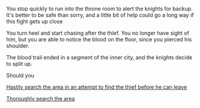 You stop quickly to run into the throne room to alert the knights for backup. It's better to be safe than sorry, and a little bit of help could go a long way if this fight gets up close

You turn heel and start chasing after the thief. You no longer have sight of him, but you are able to notice the blood on the floor, since you pierced his shoulder.

The blood trail ended in a segment of the inner city, and the knights decide to split up.

Should you

[Hastily search the area in an attempt to find the thief before he can leave](ArcherScene2A-1.md)

[Thoroughly search the area](ArcerScene3A.md)